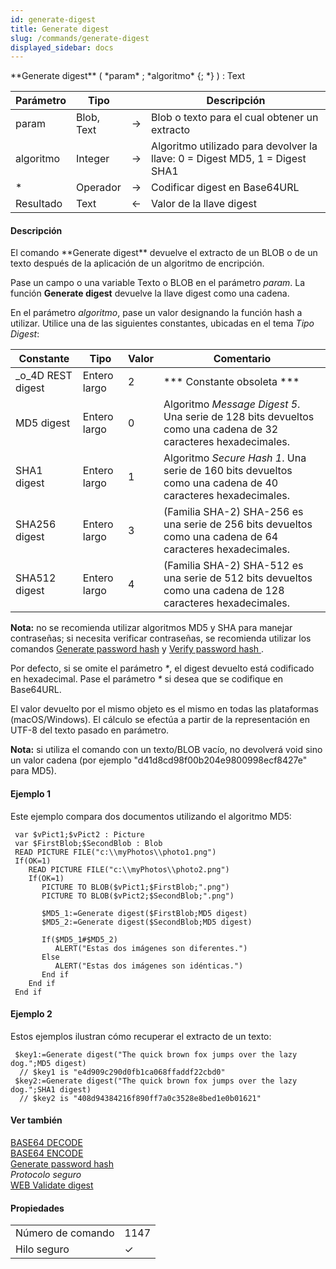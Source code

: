 ```yaml
---
id: generate-digest
title: Generate digest
slug: /commands/generate-digest
displayed_sidebar: docs
---
```


<!--REF #_command_.Generate digest.Syntax-->**Generate digest** ( *param* ; *algoritmo* {; *} ) : Text<!-- END REF-->
<!--REF #_command_.Generate digest.Params-->
| Parámetro | Tipo |  | Descripción |
| --- | --- | --- | --- |
| param | Blob, Text | &#8594;  | Blob o texto para el cual obtener un extracto |
| algoritmo | Integer | &#8594;  | Algoritmo utilizado para devolver la llave: 0 = Digest MD5, 1 = Digest SHA1 |
| * | Operador | &#8594;  | Codificar digest en Base64URL |
| Resultado | Text | &#8592; | Valor de la llave digest |

<!-- END REF-->

#### Descripción 

<!--REF #_command_.Generate digest.Summary-->El comando **Generate digest** devuelve el extracto de un BLOB o de un texto después de la aplicación de un algoritmo de encripción.<!-- END REF-->

Pase un campo o una variable Texto o BLOB en el parámetro *param*. La función **Generate digest** devuelve la llave digest como una cadena.

En el parámetro *algoritmo*, pase un valor designando la función hash a utilizar. Utilice una de las siguientes constantes, ubicadas en el tema *Tipo Digest*:

| Constante           | Tipo         | Valor | Comentario                                                                                                    |
| ------------------- | ------------ | ----- | ------------------------------------------------------------------------------------------------------------- |
| \_o\_4D REST digest | Entero largo | 2     | \*\*\* Constante obsoleta \*\*\*                                                                              |
| MD5 digest          | Entero largo | 0     | Algoritmo *Message Digest 5*. Una serie de 128 bits devueltos como una cadena de 32 caracteres hexadecimales. |
| SHA1 digest         | Entero largo | 1     | Algoritmo *Secure Hash 1*. Una serie de 160 bits devueltos como una cadena de 40 caracteres hexadecimales.    |
| SHA256 digest       | Entero largo | 3     | (Familia SHA-2) SHA-256 es una serie de 256 bits devueltos como una cadena de 64 caracteres hexadecimales.    |
| SHA512 digest       | Entero largo | 4     | (Familia SHA-2) SHA-512 es una serie de 512 bits devueltos como una cadena de 128 caracteres hexadecimales.   |

**Nota:** no se recomienda utilizar algoritmos MD5 y SHA para manejar contraseñas; si necesita verificar contraseñas, se recomienda utilizar los comandos [Generate password hash](generate-password-hash.md) y [Verify password hash ](verify-password-hash.md).

Por defecto, si se omite el parámetro *\**, el digest devuelto está codificado en hexadecimal. Pase el parámetro *\** si desea que se codifique en Base64URL.

El valor devuelto por el mismo objeto es el mismo en todas las plataformas (macOS/Windows). El cálculo se efectúa a partir de la representación en UTF-8 del texto pasado en parámetro. 

**Nota:** si utiliza el comando con un texto/BLOB vacío, no devolverá void sino un valor cadena (por ejemplo "d41d8cd98f00b204e9800998ecf8427e" para MD5).

#### Ejemplo 1 

Este ejemplo compara dos documentos utilizando el algoritmo MD5: 

```4d
 var $vPict1;$vPict2 : Picture
 var $FirstBlob;$SecondBlob : Blob
 READ PICTURE FILE("c:\\myPhotos\\photo1.png")
 If(OK=1)
    READ PICTURE FILE("c:\\myPhotos\\photo2.png")
    If(OK=1)
       PICTURE TO BLOB($vPict1;$FirstBlob;".png")
       PICTURE TO BLOB($vPict2;$SecondBlob;".png")
 
       $MD5_1:=Generate digest($FirstBlob;MD5 digest)
       $MD5_2:=Generate digest($SecondBlob;MD5 digest)
 
       If($MD5_1#$MD5_2)
          ALERT("Estas dos imágenes son diferentes.")
       Else
          ALERT("Estas dos imágenes son idénticas.")
       End if
    End if
 End if
```

#### Ejemplo 2 

Estos ejemplos ilustran cómo recuperar el extracto de un texto:

```4d
 $key1:=Generate digest("The quick brown fox jumps over the lazy dog.";MD5 digest)
  // $key1 is "e4d909c290d0fb1ca068ffaddf22cbd0"
 $key2:=Generate digest("The quick brown fox jumps over the lazy dog.";SHA1 digest)
  // $key2 is "408d94384216f890ff7a0c3528e8bed1e0b01621"
```

#### Ver también 

[BASE64 DECODE](base64-decode.md)  
[BASE64 ENCODE](base64-encode.md)  
[Generate password hash](generate-password-hash.md)  
*Protocolo seguro*  
[WEB Validate digest](web-validate-digest.md)  

#### Propiedades

|  |  |
| --- | --- |
| Número de comando | 1147 |
| Hilo seguro | &check; |


